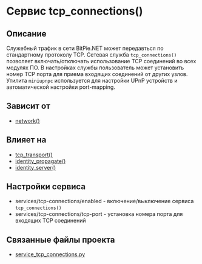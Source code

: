 # Сервис tcp_connections()


## Описание
Служебный трафик в сети BitPie.NET может передавться по стандартному протоколу TCP.
Сетевая служба `tcp_connections()` позволяет включать/отключать использование TCP соединений во всех модулях ПО.
В настройках службы пользователь может установить номер TCP порта для приема входящих соединений от других узлов.
Утилита `miniupnpc` используется для настройки UPnP устройств и автоматической настройки port-mapping.


## Зависит от
* [network()](services/service_network.md)


## Влияет на
* [tcp_transport()](services/service_tcp_transport.md)
* [identity_propagate()](services/service_identity_propagate.md)
* [identity_server()](services/service_identity_server.md)


## Настройки сервиса
* services/tcp-connections/enabled - включение/выключение сервиса `tcp_connections()`
* services/tcp-connections/tcp-port - установка номера порта для входящих TCP соединений


## Связанные файлы проекта
* [service_tcp_connections.py](services/service_tcp_connections.py)



